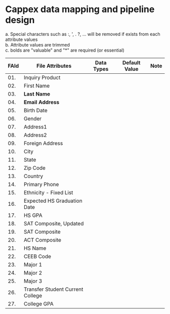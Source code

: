# Cappex data mapping and pipeline design
<!--
<table> 
  <tr><th>Test Head</th></tr> 
  <tr><td>Test Data</td></tr> 
</table>
-->

a. Special characters such as :, ', . ?, ... will be removed if exists from each attribute values <br />
b. Attribute values are trimmed <br />
c. bolds are "valuable" and "*" are required (or essential)<br />

|  FAId  | File Attributes                  | Data Types            | Default Value | Note |
| ------ | -------------------------------- | --------------------- | ------------- | ---- |
| 01.    | Inquiry Product                  |                       |               |      |
| 02.    | First Name                       |                       |               |      |
| 03.    | <b>Last Name</b>                 |                       |               |      |
| 04.    | <b>Email Address</b>             |                       |               |      |
| 05.    | Birth Date                       |                       |               |      |
| 06.    | Gender                           |                       |               |      |
| 07.    | Address1                         |                       |               |      |
| 08.    | Address2                         |                       |               |      |
| 09.    | Foreign Address                  |                       |               |      |
| 10.    | City                             |                       |               |      |
| 11.    | State                            |                       |               |      |
| 12.    | Zip Code                         |                       |               |      |
| 13.    | Country                          |                       |               |      |
| 14.    | Primary Phone                    |                       |               |      |
| 15.    | Ethnicity - Fixed List           |                       |               |      |
| 16.    | Expected HS Graduation Date      |                       |               |      |
| 17.    | HS GPA                           |                       |               |      |
| 18.    | SAT Composite, Updated           |                       |               |      |
| 19.    | SAT Composite                    |                       |               |      |
| 20.    | ACT Composite                    |                       |               |      |
| 21.    | HS Name                          |                       |               |      |
| 22.    | CEEB Code                        |                       |               |      |
| 23.    | Major 1                          |                       |               |      |
| 24.    | Major 2                          |                       |               |      |
| 25.    | Major 3                          |                       |               |      |
| 26.    | Transfer Student Current College |                       |               |      |
| 27.    | College GPA                      |                       |               |      |
